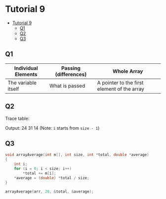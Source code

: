 # Tutorial 9
- [Tutorial 9](#tutorial-9)
  - [Q1](#q1)
  - [Q2](#q2)
  - [Q3](#q3)


## Q1
| Individual Elements | Passing (differences) | Whole Array |
| ------------------- | --------------------- | ----------- |
| The variable itself | What is passed | A pointer to the first element of the array |

## Q2
Trace table:

Output:
24
31
14
(Note: `i` starts from `size - 1`)
## Q3
```c
void arrayAverage(int m[], int size, int *total, double *average)
{
    int i;
    for (i = 0; i < size; i++)
        *total += m[i];
    *average = (double) *total / size;
}

arrayAverage(arr, 20, &total, &average);
```